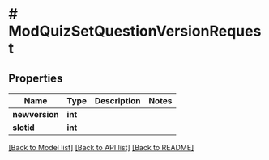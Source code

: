 # # ModQuizSetQuestionVersionRequest

## Properties

Name | Type | Description | Notes
------------ | ------------- | ------------- | -------------
**newversion** | **int** |  |
**slotid** | **int** |  |

[[Back to Model list]](../../README.md#models) [[Back to API list]](../../README.md#endpoints) [[Back to README]](../../README.md)
